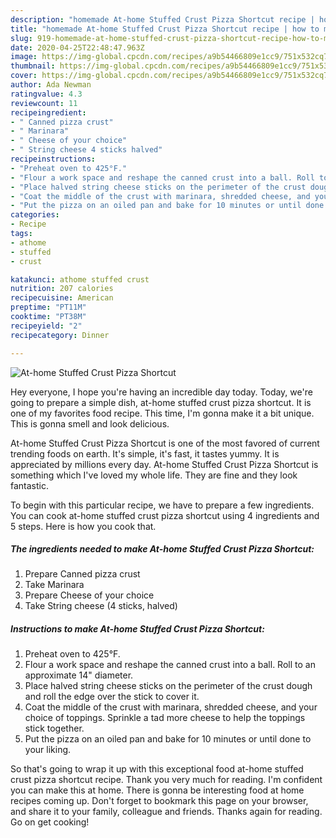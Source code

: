 ```yaml
---
description: "homemade At-home Stuffed Crust Pizza Shortcut recipe | how to make the best At-home Stuffed Crust Pizza Shortcut"
title: "homemade At-home Stuffed Crust Pizza Shortcut recipe | how to make the best At-home Stuffed Crust Pizza Shortcut"
slug: 919-homemade-at-home-stuffed-crust-pizza-shortcut-recipe-how-to-make-the-best-at-home-stuffed-crust-pizza-shortcut
date: 2020-04-25T22:48:47.963Z
image: https://img-global.cpcdn.com/recipes/a9b54466809e1cc9/751x532cq70/at-home-stuffed-crust-pizza-shortcut-recipe-main-photo.jpg
thumbnail: https://img-global.cpcdn.com/recipes/a9b54466809e1cc9/751x532cq70/at-home-stuffed-crust-pizza-shortcut-recipe-main-photo.jpg
cover: https://img-global.cpcdn.com/recipes/a9b54466809e1cc9/751x532cq70/at-home-stuffed-crust-pizza-shortcut-recipe-main-photo.jpg
author: Ada Newman
ratingvalue: 4.3
reviewcount: 11
recipeingredient:
- " Canned pizza crust"
- " Marinara"
- " Cheese of your choice"
- " String cheese 4 sticks halved"
recipeinstructions:
- "Preheat oven to 425°F."
- "Flour a work space and reshape the canned crust into a ball. Roll to an approximate 14&#34; diameter."
- "Place halved string cheese sticks on the perimeter of the crust dough and roll the edge over the stick to cover it."
- "Coat the middle of the crust with marinara, shredded cheese, and your choice of toppings. Sprinkle a tad more cheese to help the toppings stick together."
- "Put the pizza on an oiled pan and bake for 10 minutes or until done to your liking."
categories:
- Recipe
tags:
- athome
- stuffed
- crust

katakunci: athome stuffed crust 
nutrition: 207 calories
recipecuisine: American
preptime: "PT11M"
cooktime: "PT38M"
recipeyield: "2"
recipecategory: Dinner

---
```



![At-home Stuffed Crust Pizza Shortcut](https://img-global.cpcdn.com/recipes/a9b54466809e1cc9/751x532cq70/at-home-stuffed-crust-pizza-shortcut-recipe-main-photo.jpg)

Hey everyone, I hope you're having an incredible day today. Today, we're going to prepare a simple dish, at-home stuffed crust pizza shortcut. It is one of my favorites food recipe. This time, I'm gonna make it a bit unique. This is gonna smell and look delicious.



At-home Stuffed Crust Pizza Shortcut is one of the most favored of current trending foods on earth. It's simple, it's fast, it tastes yummy. It is appreciated by millions every day. At-home Stuffed Crust Pizza Shortcut is something which I've loved my whole life. They are fine and they look fantastic.


To begin with this particular recipe, we have to prepare a few ingredients. You can cook at-home stuffed crust pizza shortcut using 4 ingredients and 5 steps. Here is how you cook that.

<!--inarticleads1-->

##### The ingredients needed to make At-home Stuffed Crust Pizza Shortcut:

1. Prepare  Canned pizza crust
1. Take  Marinara
1. Prepare  Cheese of your choice
1. Take  String cheese (4 sticks, halved)




<!--inarticleads2-->

##### Instructions to make At-home Stuffed Crust Pizza Shortcut:

1. Preheat oven to 425°F.
1. Flour a work space and reshape the canned crust into a ball. Roll to an approximate 14&#34; diameter.
1. Place halved string cheese sticks on the perimeter of the crust dough and roll the edge over the stick to cover it.
1. Coat the middle of the crust with marinara, shredded cheese, and your choice of toppings. Sprinkle a tad more cheese to help the toppings stick together.
1. Put the pizza on an oiled pan and bake for 10 minutes or until done to your liking.




So that's going to wrap it up with this exceptional food at-home stuffed crust pizza shortcut recipe. Thank you very much for reading. I'm confident you can make this at home. There is gonna be interesting food at home recipes coming up. Don't forget to bookmark this page on your browser, and share it to your family, colleague and friends. Thanks again for reading. Go on get cooking!
